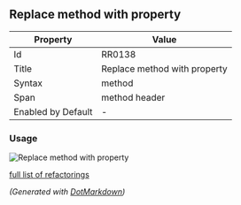 ## Replace method with property

| Property           | Value                        |
| ------------------ | ---------------------------- |
| Id                 | RR0138                       |
| Title              | Replace method with property |
| Syntax             | method                       |
| Span               | method header                |
| Enabled by Default | \-                           |

### Usage

![Replace method with property](../../images/refactorings/ReplaceMethodWithProperty.png)

[full list of refactorings](Refactorings.md)

*\(Generated with [DotMarkdown](http://github.com/JosefPihrt/DotMarkdown)\)*